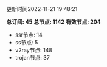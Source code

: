 更新时间2022-11-21 19:48:21

**总订阅: 45**
**总节点: 1142**
**有效节点: 204**
- ssr节点: 14
- ss节点: 5
- v2ray节点: 148
- trojan节点: 37
